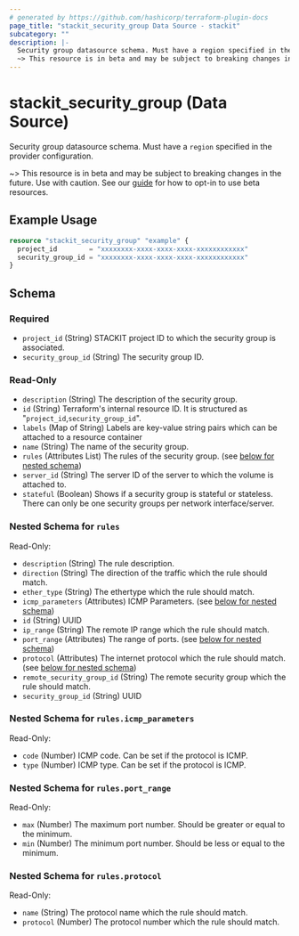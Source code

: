 ```yaml
---
# generated by https://github.com/hashicorp/terraform-plugin-docs
page_title: "stackit_security_group Data Source - stackit"
subcategory: ""
description: |-
  Security group datasource schema. Must have a region specified in the provider configuration.
  ~> This resource is in beta and may be subject to breaking changes in the future. Use with caution. See our guide https://registry.terraform.io/providers/stackitcloud/stackit/latest/docs/guides/opting_into_beta_resources for how to opt-in to use beta resources.
---
```


# stackit_security_group (Data Source)

Security group datasource schema. Must have a `region` specified in the provider configuration.

~> This resource is in beta and may be subject to breaking changes in the future. Use with caution. See our [guide](https://registry.terraform.io/providers/stackitcloud/stackit/latest/docs/guides/opting_into_beta_resources) for how to opt-in to use beta resources.

## Example Usage

```terraform
resource "stackit_security_group" "example" {
  project_id        = "xxxxxxxx-xxxx-xxxx-xxxx-xxxxxxxxxxxx"
  security_group_id = "xxxxxxxx-xxxx-xxxx-xxxx-xxxxxxxxxxxx"
}
```

<!-- schema generated by tfplugindocs -->
## Schema

### Required

- `project_id` (String) STACKIT project ID to which the security group is associated.
- `security_group_id` (String) The security group ID.

### Read-Only

- `description` (String) The description of the security group.
- `id` (String) Terraform's internal resource ID. It is structured as "`project_id`,`security_group_id`".
- `labels` (Map of String) Labels are key-value string pairs which can be attached to a resource container
- `name` (String) The name of the security group.
- `rules` (Attributes List) The rules of the security group. (see [below for nested schema](#nestedatt--rules))
- `server_id` (String) The server ID of the server to which the volume is attached to.
- `stateful` (Boolean) Shows if a security group is stateful or stateless. There can only be one security groups per network interface/server.

<a id="nestedatt--rules"></a>
### Nested Schema for `rules`

Read-Only:

- `description` (String) The rule description.
- `direction` (String) The direction of the traffic which the rule should match.
- `ether_type` (String) The ethertype which the rule should match.
- `icmp_parameters` (Attributes) ICMP Parameters. (see [below for nested schema](#nestedatt--rules--icmp_parameters))
- `id` (String) UUID
- `ip_range` (String) The remote IP range which the rule should match.
- `port_range` (Attributes) The range of ports. (see [below for nested schema](#nestedatt--rules--port_range))
- `protocol` (Attributes) The internet protocol which the rule should match. (see [below for nested schema](#nestedatt--rules--protocol))
- `remote_security_group_id` (String) The remote security group which the rule should match.
- `security_group_id` (String) UUID

<a id="nestedatt--rules--icmp_parameters"></a>
### Nested Schema for `rules.icmp_parameters`

Read-Only:

- `code` (Number) ICMP code. Can be set if the protocol is ICMP.
- `type` (Number) ICMP type. Can be set if the protocol is ICMP.


<a id="nestedatt--rules--port_range"></a>
### Nested Schema for `rules.port_range`

Read-Only:

- `max` (Number) The maximum port number. Should be greater or equal to the minimum.
- `min` (Number) The minimum port number. Should be less or equal to the minimum.


<a id="nestedatt--rules--protocol"></a>
### Nested Schema for `rules.protocol`

Read-Only:

- `name` (String) The protocol name which the rule should match.
- `protocol` (Number) The protocol number which the rule should match.

